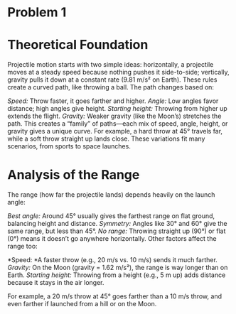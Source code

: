 # Problem 1


 # Theoretical Foundation

Projectile motion starts with two simple ideas: horizontally, a projectile moves at a steady speed because nothing pushes it side-to-side; vertically, gravity pulls it down at a constant rate (9.81 m/s² on Earth). These rules create a curved path, like throwing a ball. The path changes based on:

*Speed:* Throw faster, it goes farther and higher.
*Angle:* Low angles favor distance; high angles give height.
*Starting height:* Throwing from higher up extends the flight.
*Gravity:* Weaker gravity (like the Moon’s) stretches the path.
This creates a “family” of paths—each mix of speed, angle, height, or gravity gives a unique curve. For example, a hard throw at 45° travels far, while a soft throw straight up lands close. These variations fit many scenarios, from sports to space launches.


# Analysis of the Range

The range (how far the projectile lands) depends heavily on the launch angle:

*Best angle:* Around 45° usually gives the farthest range on flat ground, balancing height and distance.
*Symmetry:* Angles like 30° and 60° give the same range, but less than 45°.
*No range:* Throwing straight up (90°) or flat (0°) means it doesn’t go anywhere horizontally.
Other factors affect the range too:

*Speed: *A faster throw (e.g., 20 m/s vs. 10 m/s) sends it much farther.
*Gravity:* On the Moon (gravity = 1.62 m/s²), the range is way longer than on Earth.
*Starting height:* Throwing from a height (e.g., 5 m up) adds distance because it stays in the air longer.

For example, a 20 m/s throw at 45° goes farther than a 10 m/s throw, and even farther if launched from a hill or on the Moon.
